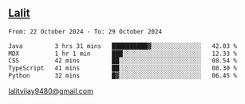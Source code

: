 ## [Lalit](https://lalit.sh)

<!--START_SECTION:waka-->

```txt
From: 22 October 2024 - To: 29 October 2024

Java         3 hrs 31 mins   ██████████▓░░░░░░░░░░░░░░   42.03 %
MDX          1 hr 1 min      ███░░░░░░░░░░░░░░░░░░░░░░   12.33 %
CSS          42 mins         ██░░░░░░░░░░░░░░░░░░░░░░░   08.54 %
TypeScript   41 mins         ██░░░░░░░░░░░░░░░░░░░░░░░   08.30 %
Python       32 mins         █▓░░░░░░░░░░░░░░░░░░░░░░░   06.45 %
```

<!--END_SECTION:waka-->

lalitvijay9480@gmail.com
